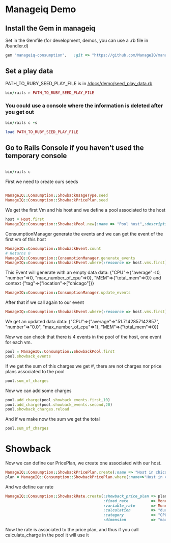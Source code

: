 # Manageiq Demo

## Install the Gem in manageiq

Set in the Gemfile (for development, demos, you can use a .rb file in /bundler.d)

```ruby
gem "manageiq-consumption",   :git => "https://github.com/ManageIQ/manageiq-consumption.git", :branch => "master"
```
## Set a play data

PATH_TO_RUBY_SEED_PLAY_FILE is in [/docs/demo/seed_play_data.rb](/docs/demo/seed_play_data.rb)

```ruby
bin/rails r PATH_TO_RUBY_SEED_PLAY_FILE
```

### You could use a console where the information is deleted after you get out

```ruby
bin/rails c -s
```

```ruby
load PATH_TO_RUBY_SEED_PLAY_FILE
```

## Go to Rails Console if you haven't used the temporary console

```ruby

bin/rails c
```
First we need to create ours seeds
```ruby

ManageIQ::Consumption::ShowbackUsageType.seed
ManageIQ::Consumption::ShowbackPricePlan.seed

```
We get the first Vm and his host and we define a pool associated to the host

```ruby
host = Host.first
ManageIQ::Consumption::ShowbackPool.new(:name => "Pool host",:description=>"First host",:resource =>host,:start_time => DateTime.now.beginning_of_month,:end_time => DateTime.now.end_of_month, :state => "OPEN").save
```

ConsumptionManager generate the events and we can get the event of the first vm of this host

```ruby
ManageIQ::Consumption::ShowbackEvent.count
# Returns 0
ManageIQ::Consumption::ConsumptionManager.generate_events
ManageIQ::Consumption::ShowbackEvent.where(:resource => host.vms.first)
```

This Event will generate with an empty data data: {"CPU"=>{"average"=>0, "number"=>0, "max_number_of_cpu"=>0}, "MEM"=>{"total_mem"=>0}} and context {"tag"=>{"location"=>["chicago"]}}

```ruby
ManageIQ::Consumption::ConsumptionManager.update_events
```

After that if we call again to our event

```ruby
ManageIQ::Consumption::ShowbackEvent.where(:resource => host.vms.first)
```

We get an updated data data: {"CPU"=>{"average"=>"51.7142857142857", "number"=>"0.0", "max_number_of_cpu"=>1}, "MEM"=>{"total_mem"=>0}}


Now we can check that there is 4 events in the pool of the host, one event for each vm.

```ruby
pool = ManageIQ::Consumption::ShowbackPool.first
pool.showback_events
```

If we get the sum of this charges we get #<Money fractional:0 currency:USD>,
there are not charges nor price plans associated to the pool

```ruby
pool.sum_of_charges
```
Now we can add some charges 

```ruby
pool.add_charge(pool.showback_events.first,10)
pool.add_charge(pool.showback_events.second,20)
pool.showback_charges.reload
```
And if we make now the sum we get the total <Money fractional:30 currency:USD>
```ruby
pool.sum_of_charges
```

# Showback

Now we can define our PricePlan, we create one associated with our host.

```ruby
ManageIQ::Consumption::ShowbackPricePlan.create(:name => "Host in chicago",:description=>"This host is in chicago",:resource => host).save
plan = ManageIQ::Consumption::ShowbackPricePlan.where(:name=>"Host in chicago").first
```

And we define our rate

```ruby
ManageIQ::Consumption::ShowbackRate.create(:showback_price_plan => plan,
                                           :fixed_rate          => Money.new(11),
                                           :variable_rate       => Money.new(7),
                                           :calculation         => "duration",
                                           :category            => "CPU",
                                           :dimension           => "max_number_of_cpu").save!
```

Now the rate is associated to the price plan, and thus if you call calculate_charge in the pool it will use it
